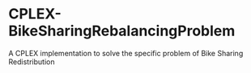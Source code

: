 # CPLEX-BikeSharingRebalancingProblem
A CPLEX implementation to solve the specific problem of Bike Sharing Redistribution

